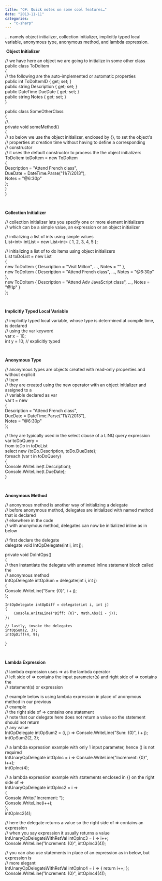 ```yaml
---
title: "C#: Quick notes on some cool features…"
date: "2013-11-11"
categories: 
  - "c-sharp"
---
```


… namely object initializer, collection initializer, implicitly typed local variable, anonymous type, anonymous method, and lambda expression.  

 **Object Initializer**

// we have here an object we are going to initialize in some other class  
public class ToDoItem  
{  
    // the following are the auto-implemented or automatic properties  
    public int ToDoItemID { get; set; }  
    public string Description { get; set; }  
    public DateTime DueDate { get; set; }  
    public string Notes { get; set; }  
}  
      
public class SomeOtherClass  
{  
    //...  
    private void someMethod()  
    {  
        // so below we use the object initializer, enclosed by {}, to set the object's  
        //  properties at creation time without having to define a corresponding   
        //  constructor  
        // it uses the default constructor to process the the object initializers  
        ToDoItem toDoItem = new ToDoItem   
        {   
            Description = "Attend French class",   
            DueDate = DateTime.Parse("11/7/2013"),   
            Notes = "@6:30p"   
        };  
    }  
}  

  

 

**Collection Initializer**

// collection initializer lets you specify one or more element initializers  
//  which can be a simple value, an expression or an object initializer  
      
// initializing a list of ints using simple values  
List<int\> intList = new List<int\> { 1, 2, 3, 4, 5 };  
      
// initializing a list of to do items using object initializers  
List<ToDoItem> toDoList = new List<ToDoItem>   
{   
    new ToDoItem { Description = "Visit Milton", ..., Notes = "" },   
    new ToDoItem { Description = "Attend French class", ..., Notes = "@6:30p" },   
    new ToDoItem { Description = "Attend Adv JavaScript class", ..., Notes = "@1p" }   
};  

  

 

**Implicitly Typed Local Variable**

// implicitly typed local variable, whose type is determined at compile time, is declared  
//  using the var keyword  
var x = 10;  
int y = 10; // explicitly typed

  

 

**Anonymous Type**

// anonymous types are objects created with read-only properties and without explicit   
//  type  
// they are created using the new operator with an object initializer and assigned to a  
//  variable declared as var  
var t = new  
{  
    Description = "Attend French class",  
    DueDate = DateTime.Parse("11/7/2013"),  
    Notes = "@6:30p"  
};  
      
// they are typically used in the select clause of a LINQ query expression  
var toDoQuery =  
    from toDo in toDoList  
    select new {toDo.Description, toDo.DueDate};  
foreach (var t in toDoQuery)  
{  
    Console.WriteLine(t.Description);  
    Console.WriteLine(t.DueDate);  
}  

  

 

**Anonymous Method**

// anonymous method is another way of initializing a delegate  
// before anonymous method, delegates are initialized with named method that is declared  
//  elsewhere in the code  
// with anonymous method, delegates can now be initialized inline as in below  
      
// first declare the delegate  
delegate void IntOpDelegate(int i, int j);  
      
private void DoIntOps()  
{  
    // then instantiate the delegate with unnamed inline statement block called the  
    //  anonymous method  
    IntOpDelegate intOpSum = delegate(int i, int j)  
    {  
        Console.WriteLine("Sum: {0}", i + j);  
    };  
      
    IntOpDelegate intOpDiff = delegate(int i, int j)  
    {  
        Console.WriteLine("Diff: {0}", Math.Abs(i - j));  
    };  
      
    // lastly, invoke the delegates  
    intOpSum(2, 3);  
    intOpDiff(4, 9);  
}  

  

 

**Lambda Expression**

// lambda expression uses => as the lambda operator  
// left side of => contains the input parameter(s) and right side of => contains the  
//  statement(s) or expression  
      
// example below is using lambda expression in place of anonymous method in our previous  
//  example  
// the right side of => contains one statement  
// note that our delegate here does not return a value so the statement should not return  
//  any value  
IntOpDelegate intOpSum2 = (i, j) => Console.WriteLine("Sum: {0}", i + j);  
intOpSum2(2, 3);  
      
// a lambda expression example with only 1 input parameter, hence () is not required  
IntUnaryOpDelegate intOpInc = i => Console.WriteLine("Increment: {0}", i++);  
intOpInc(4);  
      
// a lambda expression example with statements enclosed in {} on the right side of =>  
IntUnaryOpDelegate intOpInc2 = i =>   
{  
    Console.Write("Increment: ");   
    Console.WriteLine(i++);   
};  
intOpInc2(4);  
      
// here the delegate returns a value so the right side of => contains an expression  
// when you say expression it usually returns a value  
IntUnaryOpDelegateWithRetVal intOpInc3 = i => i++;  
Console.WriteLine("Increment: {0}", intOpInc3(4));  
      
// you can also use statements in place of an expression as in below, but expression is  
//  more elegant  
IntUnaryOpDelegateWithRetVal intOpInc4 = i => { return i++; };  
Console.WriteLine("Increment: {0}", intOpInc4(4));
